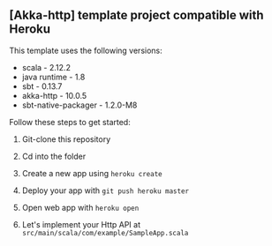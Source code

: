 ## [Akka-http] template project compatible with Heroku

This template uses the following versions:
* scala - 2.12.2
* java runtime - 1.8
* sbt - 0.13.7
* akka-http - 10.0.5
* sbt-native-packager - 1.2.0-M8

Follow these steps to get started:

1. Git-clone this repository

2. Cd into the folder

3. Create a new app using `heroku create`

4. Deploy your app with `git push heroku master`

5. Open web app with `heroku open`

6. Let's implement your Http API at `src/main/scala/com/example/SampleApp.scala`
